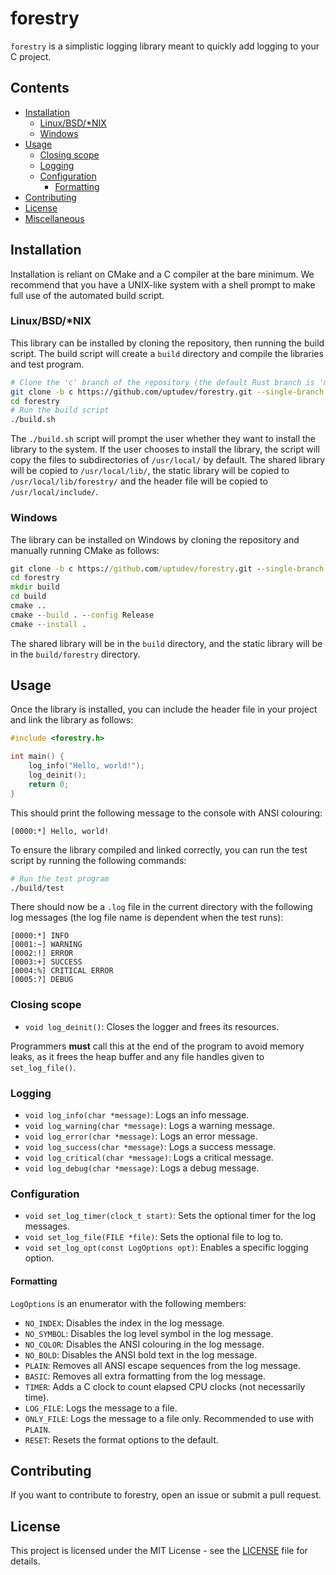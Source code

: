 # forestry

`forestry` is a simplistic logging library meant to quickly add logging to your C project.

## Contents

* [Installation](#installation)
  * [Linux/BSD/*NIX](#linuxbsdunix)
  * [Windows](#windows)
* [Usage](#usage)
  * [Closing scope](#closing-scope)
  * [Logging](#logging)
  * [Configuration](#configuration)
    * [Formatting](#formatting)
* [Contributing](#contributing)
* [License](#license)
* [Miscellaneous](#miscellaneous)

## Installation

Installation is reliant on CMake and a C compiler at the bare minimum.
We recommend that you have a UNIX-like system with a shell prompt to make full use of the automated build script.

### Linux/BSD/*NIX

This library can be installed by cloning the repository, then running the build script.
The build script will create a `build` directory and compile the libraries and test program.

```bash
# Clone the 'c' branch of the repository (the default Rust branch is 'main')
git clone -b c https://github.com/uptudev/forestry.git --single-branch
cd forestry
# Run the build script
./build.sh
```

The `./build.sh` script will prompt the user whether they want to install the library to the system.
If the user chooses to install the library, the script will copy the files to subdirectories of `/usr/local/` by default.
The shared library will be copied to `/usr/local/lib/`, the static library will be copied to `/usr/local/lib/forestry/` and the header file will be copied to `/usr/local/include/`.

### Windows

The library can be installed on Windows by cloning the repository and manually running CMake as follows:

```cmd
git clone -b c https://github.com/uptudev/forestry.git --single-branch
cd forestry
mkdir build
cd build
cmake ..
cmake --build . --config Release
cmake --install .
```

The shared library will be in the `build` directory, and the static library will be in the `build/forestry` directory.

## Usage

Once the library is installed, you can include the header file in your project and link the library as follows:

```c
#include <forestry.h>

int main() {
    log_info("Hello, world!");
    log_deinit();
    return 0;
}
```

This should print the following message to the console with ANSI colouring:

```plaintext
[0000:*] Hello, world!
```

To ensure the library compiled and linked correctly,
you can run the test script by running the following commands:

```bash
# Run the test program
./build/test
```

There should now be a `.log` file in the current directory with
the following log messages (the log file name is dependent when the test runs):

```plaintext
[0000:*] INFO
[0001:~] WARNING
[0002:!] ERROR
[0003:+] SUCCESS
[0004:%] CRITICAL ERROR
[0005:?] DEBUG
```
### Closing scope

* `void log_deinit()`: Closes the logger and frees its resources.

Programmers **must** call this at the end of the program to avoid memory leaks,
as it frees the heap buffer and any file handles given to `set_log_file()`.

### Logging

* `void log_info(char *message)`: Logs an info message.
* `void log_warning(char *message)`: Logs a warning message.
* `void log_error(char *message)`: Logs an error message.
* `void log_success(char *message)`: Logs a success message.
* `void log_critical(char *message)`: Logs a critical message.
* `void log_debug(char *message)`: Logs a debug message.

### Configuration

* `void set_log_timer(clock_t start)`: Sets the optional timer for the log messages.
* `void set_log_file(FILE *file)`: Sets the optional file to log to.
* `void set_log_opt(const LogOptions opt)`: Enables a specific logging option.

#### Formatting

`LogOptions` is an enumerator with the following members:

* `NO_INDEX`: Disables the index in the log message.
* `NO_SYMBOL`: Disables the log level symbol in the log message.
* `NO_COLOR`: Disables the ANSI colouring in the log message.
* `NO_BOLD`: Disables the ANSI bold text in the log message.
* `PLAIN`: Removes all ANSI escape sequences from the log message.
* `BASIC`: Removes all extra formatting from the log message.
* `TIMER`: Adds a C clock to count elapsed CPU clocks (not necessarily time).
* `LOG_FILE`: Logs the message to a file.
* `ONLY_FILE`: Logs the message to a file only. Recommended to use with `PLAIN`.
* `RESET`: Resets the format options to the default.

## Contributing

If you want to contribute to forestry, open an issue or submit a pull request.

## License

This project is licensed under the MIT License - see the [LICENSE](LICENSE) file for details.

